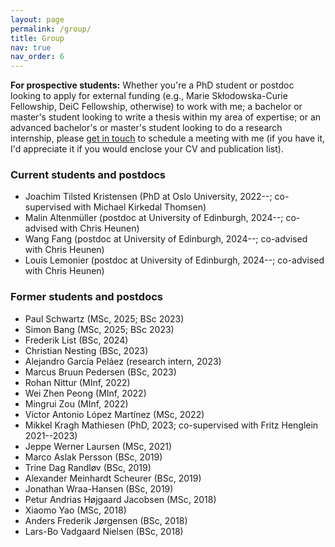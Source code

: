 ```yaml
---
layout: page
permalink: /group/
title: Group
nav: true
nav_order: 6
---
```


**For prospective students:** Whether you're a PhD student or postdoc
looking to apply for external funding (e.g., Marie Skłodowska-Curie
Fellowship, DeiC Fellowship, otherwise) to work with me; a bachelor or
master's student looking to write a thesis within my area of
expertise; or an advanced bachelor's or master's student looking to do
a research internship, please <a
href="mailto:kaarsgaard@imada.sdu.dk">get in touch</a> to schedule a
meeting with me (if you have it, I'd appreciate it if you would
enclose your CV and publication list).

### Current students and postdocs

- Joachim Tilsted Kristensen (PhD at Oslo University, 2022--; co-supervised with Michael
  Kirkedal Thomsen)
- Malin Altenmüller (postdoc at University of Edinburgh, 2024--; co-advised with Chris Heunen)
- Wang Fang (postdoc at University of Edinburgh, 2024--; co-advised with Chris Heunen)
- Louis Lemonier (postdoc at University of Edinburgh, 2024--; co-advised with Chris Heunen)

### Former students and postdocs

- Paul Schwartz (MSc, 2025; BSc 2023)
- Simon Bang (MSc, 2025; BSc 2023)
- Frederik List (BSc, 2024)
- Christian Nesting (BSc, 2023)
- Alejandro García Peláez (research intern, 2023)
- Marcus Bruun Pedersen (BSc, 2023)
- Rohan Nittur (MInf, 2022)
- Wei Zhen Peong (MInf, 2022)
- Mingrui Zou (MInf, 2022)
- Victor Antonio López Martínez (MSc, 2022)
- Mikkel Kragh Mathiesen (PhD, 2023; co-supervised with Fritz
  Henglein 2021--2023)
- Jeppe Werner Laursen (MSc, 2021)
- Marco Aslak Persson (BSc, 2019)
- Trine Dag Randløv (BSc, 2019)
- Alexander Meinhardt Scheurer (BSc, 2019)
- Jonathan Wraa-Hansen (BSc, 2019)
- Petur Andrias Højgaard Jacobsen (MSc, 2018)
- Xiaomo Yao (MSc, 2018)
- Anders Frederik Jørgensen (BSc, 2018)
- Lars-Bo Vadgaard Nielsen (BSc, 2018)
